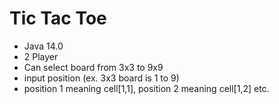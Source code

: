 # Tic Tac Toe

* Java 14.0
* 2 Player
* Can select board from 3x3 to 9x9
* input position (ex. 3x3 board is 1 to 9)
* position 1 meaning cell[1,1], position 2 meaning cell[1,2] etc.